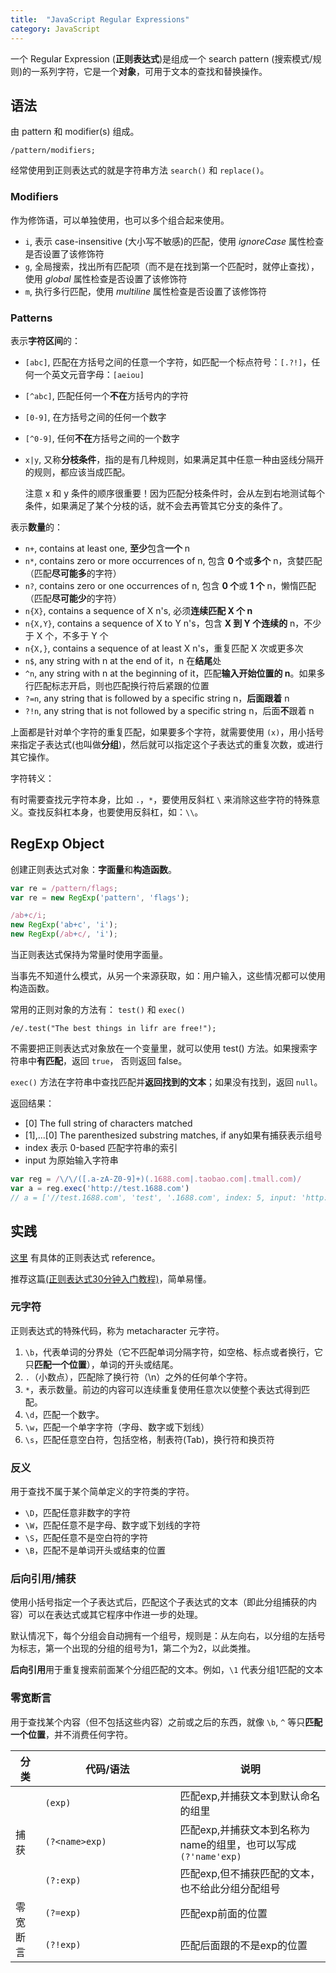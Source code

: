 ```yaml
---
title:  "JavaScript Regular Expressions"
category: JavaScript
---
```

一个 Regular Expression (**正则表达式**)是组成一个 search pattern (搜索模式/规则)的一系列字符，它是一个**对象**，可用于文本的查找和替换操作。

## 语法

由 pattern 和 modifier(s) 组成。

    /pattern/modifiers;

经常使用到正则表达式的就是字符串方法 `search()` 和 `replace()`。

<!--more-->

### Modifiers

作为修饰语，可以单独使用，也可以多个组合起来使用。

+ `i`, 表示 case-insensitive (大小写不敏感)的匹配，使用 _ignoreCase_ 属性检查是否设置了该修饰符
+ `g`, 全局搜索，找出所有匹配项（而不是在找到第一个匹配时，就停止查找），使用 _global_ 属性检查是否设置了该修饰符
+ `m`, 执行多行匹配，使用 _multiline_ 属性检查是否设置了该修饰符

### Patterns

表示**字符区间**的：

+ `[abc]`, 匹配在方括号之间的任意一个字符，如匹配一个标点符号：`[.?!]`，任何一个英文元音字母：`[aeiou]`
+ `[^abc]`, 匹配任何一个**不在**方括号内的字符
+ `[0-9]`, 在方括号之间的任何一个数字
+ `[^0-9]`, 任何**不在**方括号之间的一个数字
+ `x|y`, 又称**分枝条件**，指的是有几种规则，如果满足其中任意一种由竖线分隔开的规则，都应该当成匹配。

    注意 x 和 y 条件的顺序很重要！因为匹配分枝条件时，会从左到右地测试每个条件，如果满足了某个分枝的话，就不会去再管其它分支的条件了。

表示**数量**的：

+ `n+`, contains at least one, **至少**包含**一个** n
+ `n*`, contains zero or more occurrences of n, 包含 **0 个**或**多个** n，贪婪匹配（匹配**尽可能多**的字符）
+ `n?`, contains zero or one occurrences of n, 包含 **0 个**或 **1 个** n，懒惰匹配（匹配**尽可能少**的字符）
+ `n{X}`, contains a sequence of X n's, 必须**连续匹配 X 个 n**
+ `n{X,Y}`, contains a sequence of X to Y n's，包含 **X 到 Y 个连续的** n，不少于 X 个，不多于 Y 个
+ `n{X,}`, contains a sequence of at least X n's，重复匹配 X 次或更多次
+ `n$`, any string with n at the end of it，n 在**结尾**处
+ `^n`, any string with n at the beginning of it，匹配**输入开始位置的 n**。<span class="t-blue">如果多行匹配标志开启，则也匹配换行符后紧跟的位置</span>
+ `?=n`, any string that is followed by a specific string n，**后面跟着** n
+ `?!n`, any string that is not followed by a specific string n，后面**不**跟着 n

上面都是针对单个字符的重复匹配，如果要多个字符，就需要使用 `(x)`，用小括号来指定子表达式(也叫做**分组**)，然后就可以指定这个子表达式的重复次数，或进行其它操作。

字符转义：

有时需要查找元字符本身，比如 `.`，`*`，要使用反斜杠 `\` 来消除这些字符的特殊意义。查找反斜杠本身，也要使用反斜杠，如：`\\`。

## RegExp Object

创建正则表达式对象：**字面量**和**构造函数**。

```js
var re = /pattern/flags;
var re = new RegExp('pattern', 'flags');

/ab+c/i;
new RegExp('ab+c', 'i');
new RegExp(/ab+c/, 'i');
```

当正则表达式保持为常量时使用字面量。

当事先不知道什么模式，从另一个来源获取，如：用户输入，这些情况都可以使用构造函数。

常用的正则对象的方法有： `test()` 和 `exec()`

    /e/.test("The best things in lifr are free!");

不需要把正则表达式对象放在一个变量里，就可以使用 test() 方法。如果搜索字符串中**有匹配**，返回 `true`， 否则返回 false。

`exec()` 方法在字符串中查找匹配并**返回找到的文本**；如果没有找到，返回 `null`。

返回结果：
+ [0] The full string of characters matched
+ [1],...[0] The parenthesized substring matches, if any如果有捕获表示组号
+ index 表示 0-based 匹配字符串的索引
+ input 为原始输入字符串

```js
var reg = /\/\/([.a-zA-Z0-9]+)(.1688.com|.taobao.com|.tmall.com)/
var a = reg.exec('http://test.1688.com')
// a = ['//test.1688.com', 'test', '.1688.com', index: 5, input: 'http://test.1688.com']

```

## 实践

[这里](https://developer.mozilla.org/zh-CN/docs/Web/JavaScript/Guide/Regular_Expressions) 有具体的正则表达式 reference。

推荐这篇[(正则表达式30分钟入门教程)](http://www.cnblogs.com/deerchao/archive/2006/08/24/zhengzhe30fengzhongjiaocheng.html)，简单易懂。

### 元字符

正则表达式的特殊代码，称为 metacharacter 元字符。

1. `\b`，代表单词的分界处（它不匹配单词分隔字符，如空格、标点或者换行，它只**匹配一个位置**），单词的开头或结尾。
2. `.`（小数点），匹配除了换行符（\n）之外的任何单个字符。
3. `*`，表示数量。前边的内容可以连续重复使用任意次以使整个表达式得到匹配。
4. `\d`，匹配一个数字。
5. `\w`，匹配一个单字字符（字母、数字或下划线）
6. `\s`，匹配任意空白符，包括空格，制表符(Tab)，换行符和换页符

### 反义

用于查找不属于某个简单定义的字符类的字符。

+ `\D`，匹配任意非数字的字符
+ `\W`，匹配任意不是字母、数字或下划线的字符
+ `\S`，匹配任意不是空白符的字符
+ `\B`，匹配不是单词开头或结束的位置

### 后向引用/捕获

使用小括号指定一个子表达式后，匹配这个子表达式的文本（即此分组捕获的内容）可以在表达式或其它程序中作进一步的处理。

默认情况下，每个分组会自动拥有一个组号，规则是：从左向右，以分组的左括号为标志，第一个出现的分组的组号为1，第二个为2，以此类推。

**后向引用**用于重复搜索前面某个分组匹配的文本。例如，`\1` 代表分组1匹配的文本

### 零宽断言

用于查找某个内容（但不包括这些内容）之前或之后的东西，就像 `\b`, `^` 等只**匹配一个位置**，并不消费任何字符。

<table style="width:100%">
  <thead>
    <tr>
      <th>分类</th><th style="width:200px;">代码/语法</th><th>说明</th>
    </tr>
  </thead>
  <tbody>
    <tr>
      <td rowspan="3">捕获</td>
      <td><code>(exp)</code></td>
      <td>匹配exp,并捕获文本到默认命名的组里</td>
    </tr>
    <tr>
      <td><code>(?&lt;name&gt;exp)</code></td>
      <td>匹配exp,并捕获文本到名称为name的组里，也可以写成<code>(?'name'exp)</code></td>
    </tr>
    <tr>
      <td><code>(?:exp)</code></td>
      <td>匹配exp,但不捕获匹配的文本，也不给此分组分配组号</td>
    </tr>
    <tr>
      <td rowspan="2">零宽断言</td>
      <td><code>(?=exp)</code></td>
      <td>匹配exp前面的位置</td>
    </tr>
    <tr>
      <td><code>(?!exp)</code></td>
      <td>匹配后面跟的不是exp的位置</td>
    </tr>
  </tbody>
</table>
